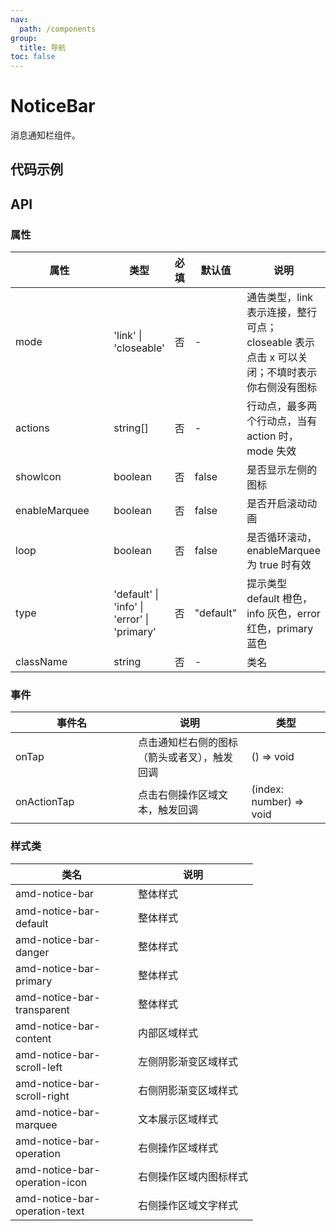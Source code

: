 ```yaml
---
nav:
  path: /components
group:
  title: 导航
toc: false
---
```

# NoticeBar
消息通知栏组件。

## 代码示例
<code src='../../demo/pages/NoticeBar'></code>

## API
### 属性
| 属性 | 类型 | 必填 | 默认值 | 说明 |
| -----|-----|-----|-----|----- |
| mode | 'link' &verbar; 'closeable' | 否 | - | 通告类型，link 表示连接，整行可点；closeable 表示点击 x 可以关闭；不填时表示你右侧没有图标 |
| actions | string[] | 否 | - | 行动点，最多两个行动点，当有 action 时，mode 失效 |
| showIcon | boolean | 否 | false | 是否显示左侧的图标 |
| enableMarquee | boolean | 否 | false | 是否开启滚动动画 |
| loop | boolean | 否 | false | 是否循环滚动，enableMarquee 为 true 时有效 |
| type | 'default' &verbar; 'info' &verbar; 'error' &verbar; 'primary' | 否 | "default" | 提示类型 default 橙色，info 灰色，error 红色，primary 蓝色 |
| className | string | 否 | - | 类名 |

### 事件

| 事件名 | 说明 | 类型 |
| -----|-----|-----|
| onTap | 点击通知栏右侧的图标（箭头或者叉），触发回调  | () => void |
| onActionTap | 点击右侧操作区域文本，触发回调  | (index: number) => void |


### 样式类
| 类名 | 说明 |
| -----|-----|
| amd-notice-bar | 整体样式 |
| amd-notice-bar-default | 整体样式 |
| amd-notice-bar-danger | 整体样式 |
| amd-notice-bar-primary | 整体样式 |
| amd-notice-bar-transparent | 整体样式 |
| amd-notice-bar-content | 内部区域样式 |
| amd-notice-bar-scroll-left | 左侧阴影渐变区域样式 |
| amd-notice-bar-scroll-right | 右侧阴影渐变区域样式 |
| amd-notice-bar-marquee | 文本展示区域样式 |
| amd-notice-bar-operation | 右侧操作区域样式 |
| amd-notice-bar-operation-icon | 右侧操作区域内图标样式 |
| amd-notice-bar-operation-text | 右侧操作区域文字样式 |


<style> 
table th:first-of-type { width: 180px; } 
.__dumi-default-layout-content article table:first-of-type th:nth-of-type(2)  {
    width: 140px
} 
.__dumi-default-layout-content article table:first-of-type th:nth-of-type(3)  {
    width: 30px
} 
.__dumi-default-layout-content article table:first-of-type th:nth-of-type(4)  {
    width: 50px
} 
.__dumi-default-layout-content article table:nth-of-type(2) th:nth-of-type(3)  {
    width: 200px
} 
.__dumi-default-layout-content article table:nth-of-type(3) th:nth-of-type(2)  {
    width: 300px
} 
</style> 